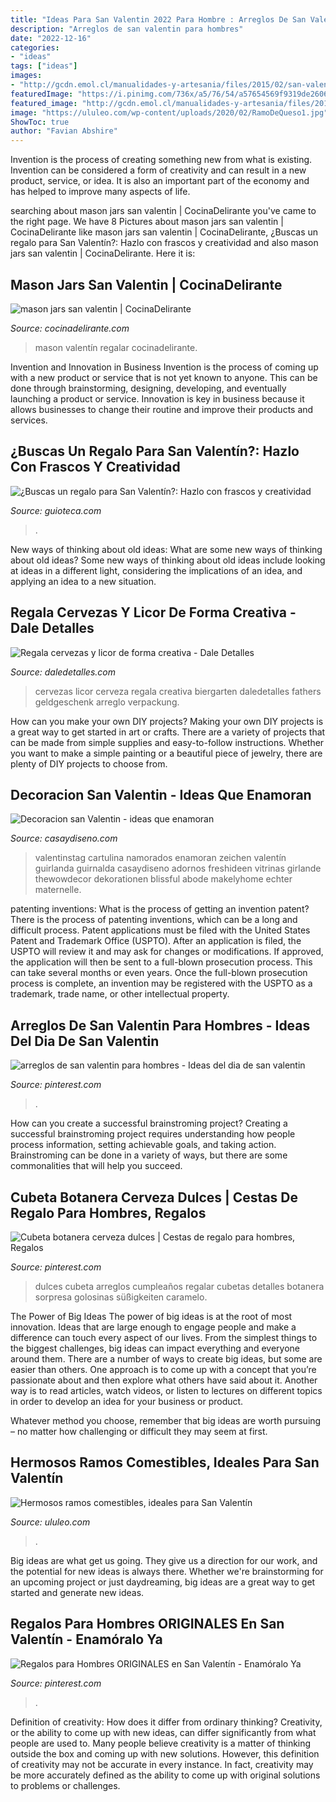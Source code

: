 ```yaml
---
title: "Ideas Para San Valentin 2022 Para Hombre : Arreglos De San Valentin Para Hombres"
description: "Arreglos de san valentin para hombres"
date: "2022-12-16"
categories:
- "ideas"
tags: ["ideas"]
images:
- "http://gcdn.emol.cl/manualidades-y-artesania/files/2015/02/san-valentin-gift-2.jpg"
featuredImage: "https://i.pinimg.com/736x/a5/76/54/a57654569f9319de2606922700f6deee.jpg"
featured_image: "http://gcdn.emol.cl/manualidades-y-artesania/files/2015/02/san-valentin-gift-2.jpg"
image: "https://ululeo.com/wp-content/uploads/2020/02/RamoDeQueso1.jpg"
ShowToc: true
author: "Favian Abshire"
---
```



Invention is the process of creating something new from what is existing. Invention can be considered a form of creativity and can result in a new product, service, or idea. It is also an important part of the economy and has helped to improve many aspects of life.

	

		
searching about mason jars san valentin | CocinaDelirante you've came to the right page. We have 8 Pictures about mason jars san valentin | CocinaDelirante like mason jars san valentin | CocinaDelirante, ¿Buscas un regalo para San Valentín?: Hazlo con frascos y creatividad and also mason jars san valentin | CocinaDelirante. Here it is:
		
    
## Mason Jars San Valentin | CocinaDelirante

<img loading=lazy src="https://cdn2.cocinadelirante.com/sites/default/files/images/2017/01/masonjaramor0.jpg" onerror="this.onerror=null;this.src='https://tse4.mm.bing.net/th?id=OIP.u1_fYQy2aQ6765GXtgeIDgHaFj&amp;pid=15.1';" alt="mason jars san valentin | CocinaDelirante">

_Source: cocinadelirante.com_

>mason valentín regalar cocinadelirante. 

	

Invention and Innovation in Business
Invention is the process of coming up with a new product or service that is not yet known to anyone. This can be done through brainstorming, designing, developing, and eventually launching a product or service. Innovation is key in business because it allows businesses to change their routine and improve their products and services.

    
## ¿Buscas Un Regalo Para San Valentín?: Hazlo Con Frascos Y Creatividad

<img loading=lazy src="http://gcdn.emol.cl/manualidades-y-artesania/files/2015/02/san-valentin-gift-2.jpg" onerror="this.onerror=null;this.src='https://tse4.mm.bing.net/th?id=OIP.12L8HHVtPvSRKm1CcKP0dQHaFi&amp;pid=15.1';" alt="¿Buscas un regalo para San Valentín?: Hazlo con frascos y creatividad">

_Source: guioteca.com_

>. 

	

New ways of thinking about old ideas: What are some new ways of thinking about old ideas?
Some new ways of thinking about old ideas include looking at ideas in a different light, considering the implications of an idea, and applying an idea to a new situation.

    
## Regala Cervezas Y Licor De Forma Creativa - Dale Detalles

<img loading=lazy src="https://i0.wp.com/www.daledetalles.com/wp-content/uploads/2017/05/regala-cervezas-y-licor-de-forma-creativa11.jpg?resize=564%2C752" onerror="this.onerror=null;this.src='https://tse2.mm.bing.net/th?id=OIP.cQPI-4DAZJw5xwcqliN6VQHaJ4&amp;pid=15.1';" alt="Regala cervezas y licor de forma creativa - Dale Detalles">

_Source: daledetalles.com_

>cervezas licor cerveza regala creativa biergarten daledetalles fathers geldgeschenk arreglo verpackung. 

	

How can you make your own DIY projects?
Making your own DIY projects is a great way to get started in art or crafts. There are a variety of projects that can be made from simple supplies and easy-to-follow instructions. Whether you want to make a simple painting or a beautiful piece of jewelry, there are plenty of DIY projects to choose from.

    
## Decoracion San Valentin - Ideas Que Enamoran

<img loading=lazy src="http://casaydiseno.com/wp-content/uploads/2015/11/guirnalda_corazones-cartulina-colores.jpg" onerror="this.onerror=null;this.src='https://tse4.mm.bing.net/th?id=OIP.FFupnVAFaFY21dMWK7dMEwHaLG&amp;pid=15.1';" alt="Decoracion san Valentin - ideas que enamoran">

_Source: casaydiseno.com_

>valentinstag cartulina namorados enamoran zeichen valentín guirlanda guirnalda casaydiseno adornos freshideen vitrinas girlande thewowdecor dekorationen blissful abode makelyhome echter maternelle. 

	

patenting inventions: What is the process of getting an invention patent?
There is the process of patenting inventions, which can be a long and difficult process. Patent applications must be filed with the United States Patent and Trademark Office (USPTO). After an application is filed, the USPTO will review it and may ask for changes or modifications. If approved, the application will then be sent to a full-blown prosecution process. This can take several months or even years. Once the full-blown prosecution process is complete, an invention may be registered with the USPTO as a trademark, trade name, or other intellectual property.

    
## Arreglos De San Valentin Para Hombres - Ideas Del Dia De San Valentin

<img loading=lazy src="https://i.pinimg.com/originals/8d/22/7d/8d227d3219748abb901875ca98d7fa96.jpg" onerror="this.onerror=null;this.src='https://tse1.mm.bing.net/th?id=OIP.XCTO3qDwY9eu_Wk9FqkA3QHaJ4&amp;pid=15.1';" alt="arreglos de san valentin para hombres - Ideas del dia de san valentin">

_Source: pinterest.com_

>. 

	

How can you create a successful brainstroming project?
Creating a successful brainstroming project requires understanding how people process information, setting achievable goals, and taking action. Brainstroming can be done in a variety of ways, but there are some commonalities that will help you succeed.

    
## Cubeta Botanera Cerveza Dulces | Cestas De Regalo Para Hombres, Regalos

<img loading=lazy src="https://i.pinimg.com/736x/b2/74/dd/b274dde951e1837e7a40a671a28aab1f--ideas-para-bouquets.jpg" onerror="this.onerror=null;this.src='https://tse4.mm.bing.net/th?id=OIP.Kz0rfFOSflxtg18om1FxcgHaJ4&amp;pid=15.1';" alt="Cubeta botanera cerveza dulces | Cestas de regalo para hombres, Regalos">

_Source: pinterest.com_

>dulces cubeta arreglos cumpleaños regalar cubetas detalles botanera sorpresa golosinas süßigkeiten caramelo. 

	

The Power of Big Ideas
The power of big ideas is at the root of most innovation. Ideas that are large enough to engage people and make a difference can touch every aspect of our lives. From the simplest things to the biggest challenges, big ideas can impact everything and everyone around them.
There are a number of ways to create big ideas, but some are easier than others. One approach is to come up with a concept that you’re passionate about and then explore what others have said about it. Another way is to read articles, watch videos, or listen to lectures on different topics in order to develop an idea for your business or product.

Whatever method you choose, remember that big ideas are worth pursuing – no matter how challenging or difficult they may seem at first.

    
## Hermosos Ramos Comestibles, Ideales Para San Valentín

<img loading=lazy src="https://ululeo.com/wp-content/uploads/2020/02/RamoDeQueso1.jpg" onerror="this.onerror=null;this.src='https://tse4.mm.bing.net/th?id=OIP.4toT2CuOBxmCM1n8x1raRQHaIO&amp;pid=15.1';" alt="Hermosos ramos comestibles, ideales para San Valentín">

_Source: ululeo.com_

>. 

	

Big ideas are what get us going. They give us a direction for our work, and the potential for new ideas is always there. Whether we're brainstorming for an upcoming project or just daydreaming, big ideas are a great way to get started and generate new ideas.

    
## Regalos Para Hombres ORIGINALES En San Valentín - Enamóralo Ya

<img loading=lazy src="https://i.pinimg.com/736x/a5/76/54/a57654569f9319de2606922700f6deee.jpg" onerror="this.onerror=null;this.src='https://tse3.mm.bing.net/th?id=OIP.wjcI1AdsI_DTk5py_VmZWQHaLH&amp;pid=15.1';" alt="Regalos para Hombres ORIGINALES en San Valentín - Enamóralo Ya">

_Source: pinterest.com_

>. 

	

Definition of creativity: How does it differ from ordinary thinking?
Creativity, or the ability to come up with new ideas, can differ significantly from what people are used to. Many people believe creativity is a matter of thinking outside the box and coming up with new solutions. However, this definition of creativity may not be accurate in every instance. In fact, creativity may be more accurately defined as the ability to come up with original solutions to problems or challenges.

